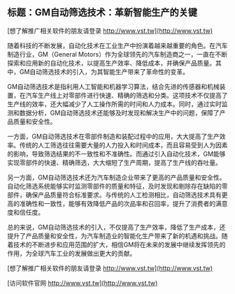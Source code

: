 ## **标题：GM自动筛选技术：革新智能生产的关键**

[想了解推广相关软件的朋友请登录 http://www.vst.tw](http://www.vst.tw)

随着科技的不断发展，自动化技术在工业生产中扮演着越来越重要的角色。在汽车制造行业，GM（General Motors）作为全球领先的汽车制造商之一，一直在不断探索和应用新的自动化技术，以提高生产效率、降低成本，并确保产品质量。其中，GM自动筛选技术的引入，为其智能生产带来了革命性的变革。

GM自动筛选技术是指利用人工智能和机器学习算法，结合先进的传感器和机械装置，在汽车生产线上对零部件进行快速、精确的筛选和分类。这项技术不仅提高了生产线的效率，还大幅减少了人工操作所需的时间和人力成本。同时，通过实时监测和数据分析，GM自动筛选技术还能够及时发现和解决生产中的问题，保障了产品质量和安全性。

一方面，GM自动筛选技术在零部件制造和装配过程中的应用，大大提高了生产效率。传统的人工筛选往往需要大量的人力投入和时间成本，而且容易受到人为因素的影响，导致筛选结果的不一致性和不准确性。而通过引入自动化技术，GM能够实现零部件的快速、精确筛选，大大缩短了生产周期，提高了生产线的吞吐量。

另一方面，GM自动筛选技术还为汽车制造企业带来了更高的产品质量和安全性。自动化筛选系统能够实时监测零部件的质量和特征，及时发现和剔除存在缺陷的零部件，确保产品质量符合标准要求。与传统的人工检测相比，自动筛选技术具有更高的准确性和一致性，能够有效降低产品的次品率和召回率，提升了消费者的满意度和信任度。

总的来说，GM自动筛选技术的引入，不仅提高了生产效率，降低了生产成本，还提升了产品质量和安全性，为汽车制造业的智能化生产带来了新的机遇和挑战。随着技术的不断进步和应用范围的扩大，相信GM将在未来的发展中继续发挥领先的作用，为全球汽车工业的发展做出更大的贡献。

[想了解推广相关软件的朋友请登录 http://www.vst.tw](http://www.vst.tw)


[访问软件官网 http://www.vst.tw](http://www.vst.tw)
